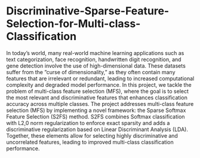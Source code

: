 # Discriminative-Sparse-Feature-Selection-for-Multi-class-Classification
In today’s world, many real-world machine learning applications such as text categorization, face recognition, handwritten digit recognition, and gene detection involve the use of high-dimensional data. These datasets suffer from the ”curse of dimensionality,” as they often contain many features that are irrelevant or redundant, leading to increased computational complexity and degraded model performance.
In this project, we tackle the problem of multi-class feature selection (MFS), where the goal is to select the most relevant and discriminative features that enhances classification accuracy across multiple classes.
The project addresses multi-class feature selection (MFS) by implementing a novel framework: the Sparse Softmax Feature Selection (S2FS) method. S2FS combines Softmax classification with L2,0 norm regularization to enforce exact sparsity and adds a discriminative regularization based on Linear Discriminant Analysis (LDA). Together, these elements allow for selecting highly discriminative and uncorrelated features, leading to improved multi-class classification performance.
